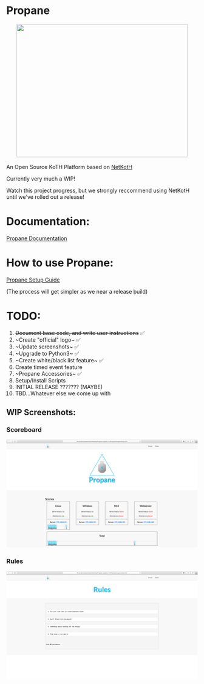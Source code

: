 # Propane

<p align="center">
<img src="https://raw.githubusercontent.com/InjectionSoftwareDevelopment/Propane/master/propane-logo.png" width=450px height=350px/>
</p>


An Open Source KoTH Platform based on [NetKotH](https://github.com/NetKotH/netkoth-python)

Currently very much a WIP!

Watch this project progress, but we strongly reccommend using NetKotH until we've rolled out a release!


# Documentation:
[Propane Documentation](https://github.com/InjectionSoftwareDevelopment/Propane/blob/master/doc/markdown/)



# How to use Propane:
[Propane Setup Guide](https://github.com/InjectionSoftwareDevelopment/Propane/blob/master/doc/markdown/propane_setup.md)

(The process will get simpler as we near a release build)


# TODO:
1. ~~Document base code, and write user instructions~~ ✅
2. ~Create "official" logo~ ✅
3. ~Update screenshots~ ✅
4. ~Upgrade to Python3~ ✅
5. ~Create white/black list feature~ ✅
6. Create timed event feature
7. ~Propane Accessories~ ✅
9. Setup/Install Scripts
9. INITIAL RELEASE ??????? (MAYBE)
10. TBD...Whatever else we come up with





## WIP Screenshots:

### Scoreboard

<img src="https://raw.githubusercontent.com/InjectionSoftwareDevelopment/Propane/master/scoreboard.png">

### Rules

<img src="https://raw.githubusercontent.com/InjectionSoftwareDevelopment/Propane/master/rules.png">
